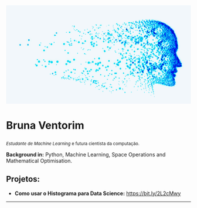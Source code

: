 

<p align="center">
  <img src="https://raw.githubusercontent.com/brunavent/template_temp/master/21767.jpg">
</p>

# Bruna Ventorim
<sub>*Estudante de Machine Learning* e futura cientista da computação.</sub>


**Background in:** Python, Machine Learning, Space Operations and Mathematical Optimisation.


## Projetos:

* **Como usar o Histograma para Data Science:** https://bit.ly/2L2cMwy

---




